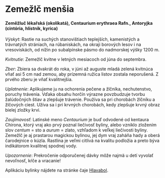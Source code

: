 Zemežlč menšia
==============

#### Zeměžluč lékařská (okolíkatá), Centaurium erythraea Rafn., Antoryjka (cintória, hlístnik, kyrica)

*Výskyt*: Rastie na suchých stanovištiach teplejších, kamenistých a trávnatých
strániach, na rúbaniskách, na okraji borových lesov i na vresoviskách, od nížin
po subalpínske pásmo do nadmorskej výšky 1200 m.

*Kvitnutie*: Zemežlč kvitne v letných mesiacoch od júna do septembra.

*Zber*: Zbiera sa dvakrát do roka, v júni až auguste mladá zelená kvitnúca vňať
asi 5 cm nad zemou, aby prízemná ružica listov zostala neporušená. Z prvého
zberu je vňať kvalitnejšia.

*Uplatnenie*: Aplikujeme ju na ochorenia pečene a žlčníka, nechutenstvo, poruchy
trávenia. Vďaka obsahu horčín výrazne povzbudzuje tvorbu žalúdočných štiav a
zlepšuje trávenie. Používa sa pri chorobách žlčníku a žlčových ciest. Užíva sa i
pri krvných chorobách, kedy zlepšuje krvný obraz bielej zložky krvi.

*Zaujímavosť*: Latinské meno *Centaurium* je buď odvodené od kentaura Chirona,
ktorý vraj ako prvý poznal liečivosť byliny, alebo vzniklo zložením slov
*centum* = sto a *aurum* = zlato, vzhľadom k veľkej liečivosti byliny. Zemežlč
je aj prastarou magickou bylinou, jej dym vraj zaháňa hady a oberá čarodejnice o
kúzla. Rastlina je veľmi citlivá na kvalitu podložia a preto býva indikátorom
kvalitnej spodnej vody.

*Upozornenie*: Prekročenie odporučenej dávky môže najmä u detí vyvolať
nevoľnosť, kŕče a vracanie!

Aplikáciu bylinky nájdete na stránke čaje [Hlavabol](/sip/caje/hlavabol).

